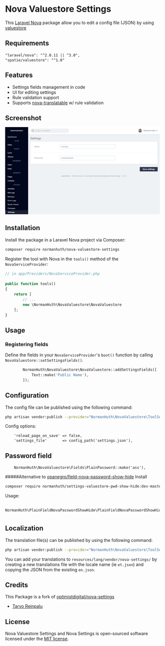 # Nova Valuestore Settings

This [Laravel Nova](https://nova.laravel.com) package allow you to edit a config file (JSON) by using [valuestore](https://github.com/spatie/valuestore)

## Requirements

    "laravel/nova": "^2.0.11 || ^3.0",
    "spatie/valuestore": "^1.0"

## Features

- Settings fields management in code
- UI for editing settings
- Rule validation support
- Supports [nova-translatable](https://github.com/optimistdigital/nova-translatable) w/ rule validation

## Screenshot

![Settings View](docs/index.jpg)

## Installation

Install the package in a Laravel Nova project via Composer:

```bash
composer require normanhuth/nova-valuestore-settings
```

Register the tool with Nova in the `tools()` method of the `NovaServiceProvider`:

```php
// in app/Providers/NovaServiceProvider.php

public function tools()
{
    return [
        // ...
        new \NormanHuth\NovaValuestore\NovaValuestore
    ];
}
```

## Usage

### Registering fields

Define the fields in your `NovaServiceProvider`'s `boot()` function by calling `NovaValuestore::setSettingsFields()`.

```php
        NormanHuth\NovaValuestore\NovaValuestore::addSettingsFields([
            Text::make('Public Name'),
        ]);
```


## Configuration

The config file can be published using the following command:

```bash
php artisan vendor:publish --provider="NormanHuth\NovaValuestore\ToolServiceProvider" --tag="config"
```

Config options:
```
    'reload_page_on_save' => false,
    'settings_file'       => config_path('settings.json'),
```

## Password field
```
    NormanHuth\NovaValuestore\Fields\PlainPassword::make('ass'),
```

#####Alternative to [opanegro/field-nova-password-show-hide](https://github.com/opanegro/field-nova-password-show-hide)
Install
```bash
composer require normanhuth/settings-valuestore-pwd-show-hide:dev-master
```
Usage:
```
    NormanHuth\PlainFieldNovaPasswordShowHide\PlainFieldNovaPasswordShowHide::make('ass'),
```

#

## Localization

The translation file(s) can be published by using the following command:

```bash
php artisan vendor:publish --provider="NormanHuth\NovaValuestore\ToolServiceProvider" --tag="translations"
```

You can add your translations to `resources/lang/vendor/nova-settings/` by creating a new translations file with the locale name (ie `et.json`) and copying the JSON from the existing `en.json`.

## Credits

This Package is a fork of [optimistdigital/nova-settings](https://github.com/optimistdigital/nova-settings)

- [Tarvo Reinpalu](https://github.com/Tarpsvo)

## License

Nova Valuestore Settings and Nova Settings is open-sourced software licensed under the [MIT license](LICENSE.md).
